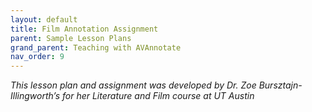 ```yaml
---
layout: default
title: Film Annotation Assignment
parent: Sample Lesson Plans
grand_parent: Teaching with AVAnnotate
nav_order: 9
---
```

_This lesson plan and assignment was developed by Dr. Zoe Bursztajn-Illingworth’s for her Literature and Film course at UT Austin_
